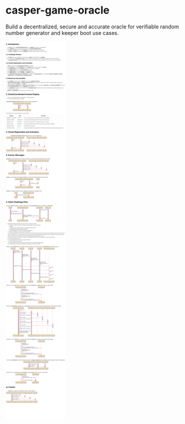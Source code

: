 # casper-game-oracle
Build a decentralized, secure and accurate oracle for verifiable random number generator and keeper boot use cases.



![introduction](docs/images/Diagrams_plant_uml.png)



